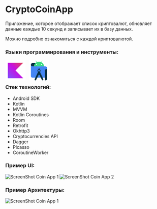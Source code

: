 # CryptoCoinApp
Приложение, которое отображает список криптовалют, обновляет данные каждые 10 секунд и записывает их в базу данных.

Можно подробно ознакомиться с каждой криптовалютой.


### Языки программирования и инструменты:
<img align="left" alt="Kotlin" width="64px" hight="64px" src="https://github.com/devicons/devicon/blob/master/icons/kotlin/kotlin-original.svg" style="padding-right:10px;" />
<img align="left" alt="Android Studio" width="64px" hight="64px" src="https://github.com/devicons/devicon/blob/master/icons/androidstudio/androidstudio-original.svg" style="padding-right:10px;" />

<br />
<br />
<br />

### Стек технологий:
- Android SDK
- Kotlin
- MVVM
- Kotlin Coroutines
- Room
- Retrofit
- Okhttp3
- Cryptocurrencies API
- Dagger
- Picasso
- CoroutineWorker

### Пример UI:
<p>
  <img alt="ScreenShot Coin App 1" width="200px" hight="400px"  src="https://github.com/Foxxx48/CryptoCoinApp/assets/85708455/4960371d-72c4-4ff7-9a8d-07f15cc28499"/>
  <img alt="ScreenShot Coin App 2" width="200px" hight="400px"  src="https://github.com/Foxxx48/CryptoCoinApp/assets/85708455/30e02a22-b290-4480-9605-cc941c5e7d1f"/>
</p>

### Пример Архитектуры:
<p>
  <img alt="ScreenShot Coin App 1" width="200px" hight="400px"  src="https://github.com/Foxxx48/CryptoCoinApp/assets/85708455/d3377ba2-4b0c-4214-8bea-2f9f4d3c18ae"/>
</p>


<!--

The same on English

# CryptoCoinApp
An application that displays a list of cryptocurrencies updates the data every 10 seconds and writes them to the database. 

It is possible to view each cryptocurrency in detail.

### Languages and Tools:
<img align="left" alt="Kotlin" width="64px" hight="64px" src="https://github.com/devicons/devicon/blob/master/icons/kotlin/kotlin-original.svg" style="padding-right:10px;" />
<img align="left" alt="Android Studio" width="64px" hight="64px" src="https://github.com/devicons/devicon/blob/master/icons/androidstudio/androidstudio-original.svg" style="padding-right:10px;" />

<br />
<br />
<br />

### Technology stack:
- Android SDK
- Kotlin
- MVVM
- Kotlin Coroutines
- Room
- Retrofit
- Okhttp3
- Cryptocurrencies API
- Dagger
- Picasso
- CoroutineWorker

### UI example:
<p>
  <img alt="ScreenShot Coin App 1" width="200px" hight="400px"  src="https://github.com/Foxxx48/CryptoCoinApp/assets/85708455/4960371d-72c4-4ff7-9a8d-07f15cc28499"/>
  <img alt="ScreenShot Coin App 2" width="200px" hight="400px"  src="https://github.com/Foxxx48/CryptoCoinApp/assets/85708455/30e02a22-b290-4480-9605-cc941c5e7d1f"/>
</p>

### Architecture example:
<p>
  <img alt="ScreenShot Coin App 1" width="200px" hight="400px"  src="https://github.com/Foxxx48/CryptoCoinApp/assets/85708455/d3377ba2-4b0c-4214-8bea-2f9f4d3c18ae"/>
</p>
-->








